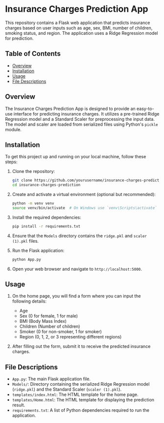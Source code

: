 # Insurance Charges Prediction App

This repository contains a Flask web application that predicts insurance charges based on user inputs such as age, sex, BMI, number of children, smoking status, and region. The application uses a Ridge Regression model for prediction.

## Table of Contents
- [Overview](#overview)
- [Installation](#installation)
- [Usage](#usage)
- [File Descriptions](#file-descriptions)

## Overview

The Insurance Charges Prediction App is designed to provide an easy-to-use interface for predicting insurance charges. It utilizes a pre-trained Ridge Regression model and a Standard Scaler for preprocessing the input data. The model and scaler are loaded from serialized files using Python's `pickle` module.

## Installation

To get this project up and running on your local machine, follow these steps:

1. Clone the repository:
    ```bash
    git clone https://github.com/yourusername/insurance-charges-prediction.git
    cd insurance-charges-prediction
    ```

2. Create and activate a virtual environment (optional but recommended):
    ```bash
    python -m venv venv
    source venv/bin/activate  # On Windows use `venv\Scripts\activate`
    ```

3. Install the required dependencies:
    ```bash
    pip install -r requirements.txt
    ```

4. Ensure that the `Models` directory contains the `ridge.pkl` and `scaler (1).pkl` files.

5. Run the Flask application:
    ```bash
    python App.py
    ```

6. Open your web browser and navigate to `http://localhost:5000`.

## Usage

1. On the home page, you will find a form where you can input the following details:
   - Age
   - Sex (0 for female, 1 for male)
   - BMI (Body Mass Index)
   - Children (Number of children)
   - Smoker (0 for non-smoker, 1 for smoker)
   - Region (0, 1, 2, or 3 representing different regions)

2. After filling out the form, submit it to receive the predicted insurance charges.

## File Descriptions

- `App.py`: The main Flask application file.
- `Models/`: Directory containing the serialized Ridge Regression model (`ridge.pkl`) and the Standard Scaler (`scaler (1).pkl`).
- `templates/index.html`: The HTML template for the home page.
- `templates/Home.html`: The HTML template for displaying the prediction result.
- `requirements.txt`: A list of Python dependencies required to run the application.

